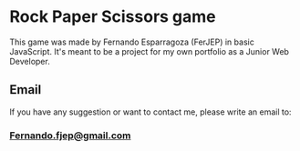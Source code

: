 # Rock Paper Scissors game

This game was made by Fernando Esparragoza (FerJEP) in basic JavaScript.
It's meant to be a project for my own portfolio as a Junior Web Developer.

## Email

If you have any suggestion or want to contact me, please write an email to:

### Fernando.fjep@gmail.com
